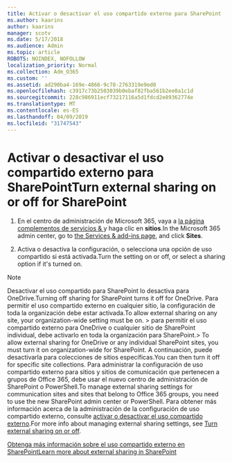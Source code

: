 ```yaml
---
title: Activar o desactivar el uso compartido externo para SharePoint
ms.author: kaarins
author: kaarins
manager: scotv
ms.date: 5/17/2018
ms.audience: Admin
ms.topic: article
ROBOTS: NOINDEX, NOFOLLOW
localization_priority: Normal
ms.collection: Adm_O365
ms.custom: ''
ms.assetid: ad290ba4-169e-4866-9c78-2763319e9ed0
ms.openlocfilehash: c3917c73b2503039b0ebaf82fba561b2ee0a1c1d
ms.sourcegitcommit: 228c986911ecf73217116a5d1fdcd2e89362774e
ms.translationtype: MT
ms.contentlocale: es-ES
ms.lasthandoff: 04/09/2019
ms.locfileid: "31747543"
---
```

# <a name="turn-external-sharing-on-or-off-for-sharepoint"></a><span data-ttu-id="6d1b3-102">Activar o desactivar el uso compartido externo para SharePoint</span><span class="sxs-lookup"><span data-stu-id="6d1b3-102">Turn external sharing on or off for SharePoint</span></span>

1. <span data-ttu-id="6d1b3-103">En el centro de administración de Microsoft 365, vaya a [la página complementos de servicios &amp; ](https://portal.office.com/adminportal/home#/Settings/ServicesAndAddIns)y haga clic en **sitios**.</span><span class="sxs-lookup"><span data-stu-id="6d1b3-103">In the Microsoft 365 admin center, go to [the Services &amp; add-ins page](https://portal.office.com/adminportal/home#/Settings/ServicesAndAddIns), and click **Sites**.</span></span>
    
2. <span data-ttu-id="6d1b3-104">Activa o desactiva la configuración, o selecciona una opción de uso compartido si está activada.</span><span class="sxs-lookup"><span data-stu-id="6d1b3-104">Turn the setting on or off, or select a sharing option if it's turned on.</span></span>
    
> [!NOTE]
> <span data-ttu-id="6d1b3-105">Desactivar el uso compartido para SharePoint lo desactiva para OneDrive.</span><span class="sxs-lookup"><span data-stu-id="6d1b3-105">Turning off sharing for SharePoint turns it off for OneDrive.</span></span> <span data-ttu-id="6d1b3-106">Para permitir el uso compartido externo en cualquier sitio, la configuración de toda la organización debe estar activada.</span><span class="sxs-lookup"><span data-stu-id="6d1b3-106">To allow external sharing on any site, your organization-wide setting must be on.</span></span> <span data-ttu-id="6d1b3-107">> para permitir el uso compartido externo para OneDrive o cualquier sitio de SharePoint individual, debe activarlo en toda la organización para SharePoint.</span><span class="sxs-lookup"><span data-stu-id="6d1b3-107">> To allow external sharing for OneDrive or any individual SharePoint sites, you must turn it on organization-wide for SharePoint.</span></span> <span data-ttu-id="6d1b3-108">A continuación, puede desactivarla para colecciones de sitios específicas.</span><span class="sxs-lookup"><span data-stu-id="6d1b3-108">You can then turn it off for specific site collections.</span></span> <span data-ttu-id="6d1b3-109">Para administrar la configuración de uso compartido externo para sitios y sitios de comunicación que pertenecen a grupos de Office 365, debe usar el nuevo centro de administración de SharePoint o PowerShell.</span><span class="sxs-lookup"><span data-stu-id="6d1b3-109">To manage external sharing settings for communication sites and sites that belong to Office 365 groups, you need to use the new SharePoint admin center or PowerShell.</span></span> <span data-ttu-id="6d1b3-110">Para obtener más información acerca de la administración de la configuración de uso compartido externo, consulte [activar o desactivar el uso compartido externo](https://go.microsoft.com/fwlink/?linkid=866426).</span><span class="sxs-lookup"><span data-stu-id="6d1b3-110">For more info about managing external sharing settings, see [Turn external sharing on or off](https://go.microsoft.com/fwlink/?linkid=866426).</span></span> 
  
[<span data-ttu-id="6d1b3-111">Obtenga más información sobre el uso compartido externo en SharePoint</span><span class="sxs-lookup"><span data-stu-id="6d1b3-111">Learn more about external sharing in SharePoint</span></span>](https://go.microsoft.com/fwlink/?linkid=734908)
  

